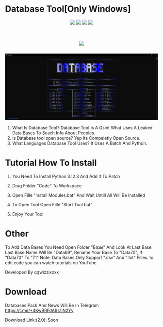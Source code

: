 # Database Tool[Only Windows]
<p align="center">
  <img src="https://img.shields.io/github/release/qqwizzixxxx/Database-DOX?label=Version&color=0000cd">
  <img src="https://img.shields.io/github/stars/qqwizzixxxx/Database-DOX?style=flat&label=Stars&color=0000cd">
  <img src="https://img.shields.io/github/repo-size/qqwizzixxxx/Database-DOX?label=Size&color=0000cd">
  <img src="https://img.shields.io/github/languages/top/qqwizzixxxx/Database-DOX?color=0000cd">

<h1 align="center">
    <img src="https://readme-typing-svg.herokuapp.com/?font=Overpass&weight=900&size=48&pause=1000&color=0000cd&center=true&vCenter=true&random=true&width=900&lines=Database+Tool%20+Interface" />
</h1>

  <p align="center">
    <img src="https://raw.githubusercontent.com/qqwizzixxxx/Database-DOX/main/Interface.png">
    
  1. What Is Database Tool?
  Database Tool Is A Osint  What Uses A Leaked Data Bases To Seach Info About Peoples.
2. Is Database tool open source?
   Yep Its Compeletly Open Source.
3. What Languages Database Tool Uses?
   It Uses A Batch And Python.

# Tutorial How To Install

1. You Need To Install Python 3.12.3 And Add It To Patch
   
2. Drag Folder "Code" To Workspace

3. Open Fille "Install Modules.bat" And Wait Untill All Will Be Installed

4. To Open Tool Open Fille "Start Tool.bat"

5. Enjoy Your Tool

# Other

To Add Data Bases You Need Open Folder "Базы" And Look At Last Base Last Base Name Will Be "Data69", Rename Your Base To "Data70", If "Data70" To "71"
Note: Data Bases Only Support ".csv" And ".txt" Filles.
to edit code you can watch tutorials on YouTube.

Developed By qqwizzixxxx

# Download
Databases Pack And News Will Be In Telegram
https://t.me/+4KwBRFdA9s1iN2Yy

Download Link:(2.0):
Soon
